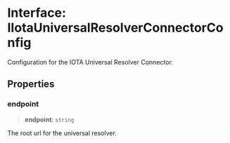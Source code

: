 # Interface: IIotaUniversalResolverConnectorConfig

Configuration for the IOTA Universal Resolver Connector.

## Properties

### endpoint

> **endpoint**: `string`

The root url for the universal resolver.
